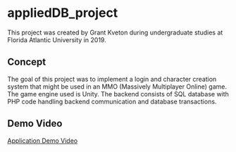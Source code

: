 # appliedDB_project

This project was created by Grant Kveton during undergraduate studies at Florida Atlantic University in 2019.

## Concept

The goal of this project was to implement a login and character creation system that might be used in an MMO (Massively Multiplayer Online) game. The game engine used is Unity. The backend consists of SQL database with PHP code handling backend communication and database transactions. 


## Demo Video
[Application Demo Video](https://www.youtube.com/watch?v=4v9w5tiwYV4 "Application Demo Video")
